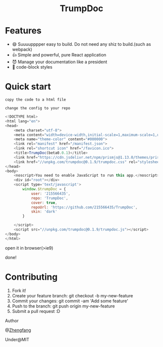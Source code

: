 # <center>TrumpDoc</center>

# Features
- 😄 Suuuupppper easy to build. Do not need any shiz to build.(such as webpack)
- 👍 Simple and powerful, pure React application
- 😈 Manage your documentation like a president
- 📄 code-block styles
 
# Quick start
```
copy the code to a html file

change the config to your repo
```

```js
<!DOCTYPE html>
<html lang="en">
<head>
    <meta charset="utf-8">
    <meta content="width=device-width,initial-scale=1,maximum-scale=1,user-scalable=0;" name="viewport" />
    <meta name="theme-color" content="#000000">
    <link rel="manifest" href="/manifest.json">
    <link rel="shortcut icon" href="/favicon.ico">
    <title>TrumpDoc(beta0.0.1)</title>
    <link href="https://cdn.jsdelivr.net/npm/prismjs@1.13.0/themes/prism-okaidia.css" rel="stylesheet">
    <link href="//unpkg.com/trumpdoc@0.1.9/trumpdoc.css" rel="stylesheet">
</head>
<body>
    <noscript>You need to enable JavaScript to run this app.</noscript>
    <div id="root"></div>
    <script type='text/javascript'>
        window.$trumpDoc = {
            user: '215566435',
            repo: 'TrumpDoc',
            cover: true,
            repoUrl: 'https://github.com/215566435/TrumpDoc',
            skin: 'dark'
        }

    </script>
    <script src="//unpkg.com/trumpdoc@0.1.9/trumpdoc.js"></script>
</body>
</html>
```

open it in browser(>ie9)

done!

# Contributing

1. Fork it!
2. Create your feature branch: git checkout -b my-new-feature
3. Commit your changes: git commit -am 'Add some feature'
4. Push to the branch: git push origin my-new-feature
5. Submit a pull request :D

Author

@[Zhengfang](https://github.com/215566435)

Under@MIT